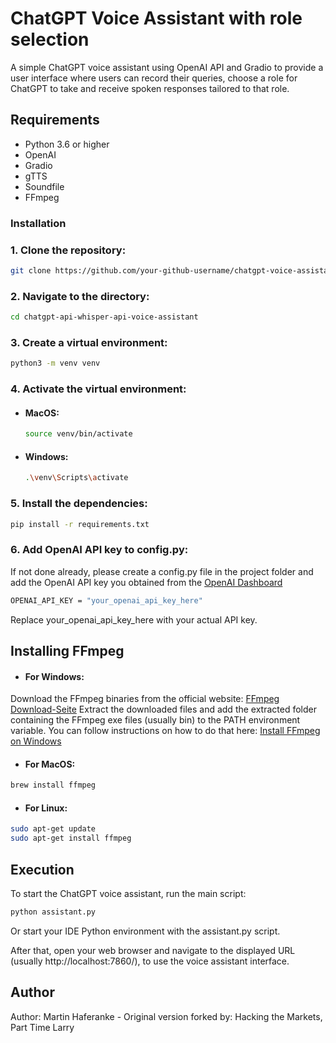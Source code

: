# ChatGPT Voice Assistant with role selection

A simple ChatGPT voice assistant using OpenAI API and Gradio to provide a user interface where users can record their queries, choose a role for ChatGPT to take and receive spoken responses tailored to that role.

## Requirements

- Python 3.6 or higher
- OpenAI    
- Gradio  
- gTTS  
- Soundfile  
- FFmpeg


### Installation

### 1. Clone the repository:

   ```bash
   git clone https://github.com/your-github-username/chatgpt-voice-assistant.git
   ```
### 2. Navigate to the directory:

   ```bash
   cd chatgpt-api-whisper-api-voice-assistant
   ```

### 3. Create a virtual environment:

   ```bash
   python3 -m venv venv
   ```
### 4. Activate the virtual environment:
 - #### MacOS: 
   ```bash
   source venv/bin/activate
    ```
 - #### Windows:
   ```bash
   .\venv\Scripts\activate
   ```
### 5. Install the dependencies:

   ```bash
   pip install -r requirements.txt
   ```
### 6. Add OpenAI API key to config.py:
If not done already, please create a config.py file in the project folder and add the OpenAI API key you obtained from the [OpenAI Dashboard](https://platform.openai.com/account/api-keys)
```bash
OPENAI_API_KEY = "your_openai_api_key_here"
```
Replace your_openai_api_key_here with your actual API key.

## Installing FFmpeg
- #### For Windows:

Download the FFmpeg binaries from the official website: [FFmpeg Download-Seite](https://ffmpeg.org/download.html)
Extract the downloaded files and add the extracted folder containing the FFmpeg exe files (usually bin) to the PATH environment variable. You can follow instructions on how to do that here: [Install FFmpeg on Windows](https://www.geeksforgeeks.org/how-to-install-ffmpeg-on-windows/)

- #### For MacOS:
```bash
brew install ffmpeg
```

- #### For Linux:
```bash
sudo apt-get update
sudo apt-get install ffmpeg
```

## Execution
To start the ChatGPT voice assistant, run the main script:
```bash
python assistant.py
```

Or start your IDE Python environment with the assistant.py script.

After that, open your web browser and navigate to the displayed URL (usually http://localhost:7860/), to use the voice assistant interface.
   
## Author
Author: Martin Haferanke -
Original version forked by: Hacking the Markets, Part Time Larry
